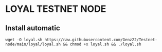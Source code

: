# LOYAL TESTNET NODE

## Install automatic

```
wget -O loyal.sh https://raw.githubusercontent.com/Genz22/Testnet-node/main/loyal/loyal.sh && chmod +x loyal.sh && ./loyal.sh
```
